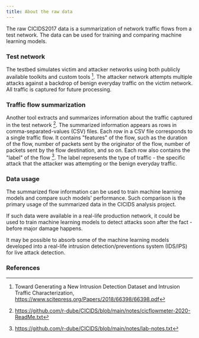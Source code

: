 ```yaml
---
title: About the raw data
---
```

The raw CICIDS2017 data is a summarization of network traffic flows from a test network. The data can be used for training and comparing machine learning models.

### Test network
The testbed simulates victim and attacker networks using both publicly available toolkits and custom tools [^unb1]. The attacker network attempts multiple attacks against a backdrop of benign everyday traffic on the victim network. All traffic is captured for future processing.

### Traffic flow summarization
Another tool extracts and summarizes information about the traffic captured in the test network [^notes1]. The summarized information appears as rows in comma-separated-values (CSV) files. Each row in a CSV file corresponds to a single traffic flow. It contains "features" of the flow, such as the duration of the flow, number of packets sent by the originator of the flow, number of packets sent by the flow destination, and so on. Each row also contains the "label" of the flow [^notes2]. The label represents the type of traffic - the specific attack that the attacker was attempting or the benign everyday traffic.

### Data usage
The summarized flow information can be used to train machine learning models and compare such models' performance. Such comparison is the primary usage of the summarized data in the CICIDS analysis project.

If such data were available in a real-life production network, it could be used to train machine learning models to detect attacks soon after the fact - before major damage happens.

It may be possible to absorb some of the machine learning models developed into a real-life intrusion detection/preventions system (IDS/IPS) for live attack detection.

### References
[^unb1]: Toward Generating a New Intrusion Detection Dataset and Intrusion Traffic Characterization, https://www.scitepress.org/Papers/2018/66398/66398.pdf
[^notes1]: https://github.com/r-dube/CICIDS/blob/main/notes/cicflowmeter-2020-ReadMe.txt
[^notes2]: https://github.com/r-dube/CICIDS/blob/main/notes/lab-notes.txt
